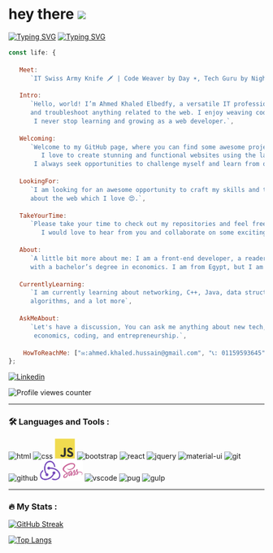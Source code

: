 
   # hey there  <img src="https://media.giphy.com/media/hvRJCLFzcasrR4ia7z/giphy.gif" width="45px"/> 

[![Typing SVG](https://readme-typing-svg.demolab.com?font=Fira+Code&pause=1000&random=false&width=435&lines=Meet+Ahmed+Khaled)](https://git.io/typing-svg)
[![Typing SVG](https://readme-typing-svg.demolab.com?font=Fira+Code&pause=1000&random=false&width=435&lines=Your+Future+Favourite+Full-Stack+Developer+%F0%9F%91%A8%F0%9F%8F%BC%E2%80%8D%F0%9F%92%BB)](https://git.io/typing-svg)

```javascript
const life: {

   Meet:
      `IT Swiss Army Knife 🗡 | Code Weaver by Day ☀, Tech Guru by Night 🌃 | Always Learning `,

   Intro:
      `Hello, world! I’m Ahmed Khaled Elbedfy, a versatile IT professional who can code, design,
      and troubleshoot anything related to the web. I enjoy weaving code by day and exploring new tech by night.
       I never stop learning and growing as a web developer.`,

   Welcoming:
      `Welcome to my GitHub page, where you can find some awesome projects and repositories.
         I love to create stunning and functional websites using the latest technologies and frameworks.
       I always seek opportunities to challenge myself and learn from others in the web community.`,

   LookingFor:
      `I am looking for an awesome opportunity to craft my skills and to gain proper knowledge
      about the web which I love 😍.`,

   TakeYourTime:
      `Please take your time to check out my repositories and feel free to contact me.
         I would love to hear from you and collaborate on some exciting web projects`,

   About:
      `A little bit more about me: I am a front-end developer, a reader, and a coffee lover
      with a bachelor’s degree in economics. I am from Egypt, but I am always open to new cultures and experiences.`,

   CurrentlyLearning:
      `I am currently learning about networking, C++, Java, data structures,
      algorithms, and a lot more`,

   AskMeAbout:
      `Let's have a discussion, You can ask me anything about new tech, laptops,
       economics, coding, and entrepreneurship.`,

    HowToReachMe: ["✉️:ahmed.khaled.hussain@gmail.com", "📞: 01159593645"],
};


```


[![Linkedin](https://img.shields.io/badge/LinkedIn-0077B5?style=flat&logo=linkedin&logoColor=white)](https://www.linkedin.com/in/AhmedElbedfy/)

<img src="https://komarev.com/ghpvc/?username=AhmedElbedfy&style=flat-square&color=blue" alt="Profile viewes counter"/>

---
<!-- Start Language and Tools -->

### :hammer_and_wrench: Languages and Tools :

<div>
  <img src="https://www.vectorlogo.zone/logos/w3_html5/w3_html5-icon.svg" title="html" alt="html" width="40" height="40"/>
  <img src="https://www.vectorlogo.zone/logos/w3_css/w3_css-icon.svg" title="css" alt="css" width="40" height="40"/>
  <img src="https://raw.githubusercontent.com/devicons/devicon/master/icons/javascript/javascript-original.svg" title="jsvascript" alt="jsvascript" width="40" height="40"/>
  <img src="https://www.vectorlogo.zone/logos/getbootstrap/getbootstrap-icon.svg" title="bootstrap" alt="bootstrap" width="40" height="40"/>
  <img src="https://www.vectorlogo.zone/logos/reactjs/reactjs-icon.svg" title="react" alt="react" width="40" height="40"/>
  <img src="https://www.vectorlogo.zone/logos/jquery/jquery-icon.svg" title="jquery" alt="jquery" width="40" height="40"/>
  <img src="https://raw.githubusercontent.com/detain/svg-logos/aecbca0b533703a389211cddb0ca159a5d50553e/svg/material-ui-1.svg" title="material-ui" alt="material-ui" width="40" height="40"/>
  <img src="https://www.vectorlogo.zone/logos/git-scm/git-scm-icon.svg" title="git" alt="git" width="40" height="40"/>
  <img src="https://www.vectorlogo.zone/logos/github/github-icon.svg" title="github" alt="github" width="40" height="40"/>
  <img src="https://raw.githubusercontent.com/devicons/devicon/master/icons/redux/redux-original.svg" title="redux" alt="redux" width="40" height="40"/>
  <img src="https://raw.githubusercontent.com/devicons/devicon/master/icons/sass/sass-original.svg" title="sass" alt="sass" width="40" height="40"/>
  <img src="https://www.vectorlogo.zone/logos/visualstudio_code/visualstudio_code-icon.svg" title="vscode" alt="vscode" width="40" height="40"/>

  <img src="https://gulpjs.com/img/pug.svg" title="pug" alt="pug" width="40" height="40"/>
  <img src="https://raw.githubusercontent.com/gulpjs/artwork/master/gulp.svg" title="gulp" alt="gulp" width="40" height="40"/>
 
 
</div>
<!-- End Language and Tools -->

---

### :fire: My Stats :

[![GitHub Streak](http://github-readme-streak-stats.herokuapp.com?user=AhmedElbedfy&theme=dark&background=000000)](https://git.io/streak-stats)

[![Top Langs](https://github-readme-stats.vercel.app/api/top-langs/?username=AhmedElbedfy&layout=compact&theme=vision-friendly-dark)](https://github.com/anuraghazra/github-readme-stats)


<!-- ### :writing_hand: Blog Posts : -->

<!--
**AhmedElbedfy/AhmedElbedfy** is a ✨ _special_ ✨ repository because its `README.md` (this file) appears on your GitHub profile.

Here are some ideas to get you started:

- 🔭 I’m currently working on ...
- 🌱 I’m currently learning ...
- 👯 I’m looking to collaborate on ...
- 🤔 I’m looking for help with ...
- 💬 Ask me about ...
- 📫 How to reach me: ...
- 😄 Pronouns: ...
- ⚡ Fun fact: ...
  -->
